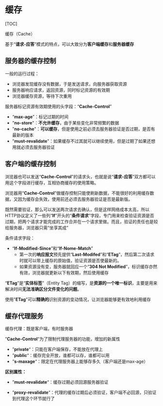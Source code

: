 # 缓存

[TOC]

缓存（Cache）

基于“**请求-应答**”模式的特点，可以大致分为**客户端缓存**和**服务器缓存**

## 服务器的缓存控制

一般的运行过程：

- 浏览器发现缓存没有数据，于是发送请求，向服务器获取资源
- 服务器响应请求，返回资源，同时标记资源的有效期
- 浏览器缓存资源，等待下次重用

服务器标记资源有效期使用的头字段：“**Cache-Control**”

- “**max-age**”：标记过期的时间
- "**no-store**"：**不允许缓存**，由于某些变化非常频繁的数据
- "**no-cache**"：**可以缓存**，但是使用之前必须去服务器验证是否过期，是否有最新的版本
- "**must-revalidate**"：如果缓存不过其就可以继续使用，但是过期了如果还想用就必须去服务器验证

## 客户端的缓存控制

浏览器也可以发送“**Cache-Control**”的请求头，也就是说“**请求-应答**”双方都可以用这个字段进行缓存，互相协商缓存的使用策略。

浏览器用“**Cache-Control**”做缓存控制只能使刷新数据，不能很好的利用缓存数据，又因为缓存会失效，使用前还必须去服务器验证是否是最新版。

既然需要验证，那么可以发送两次请求去确认，但是这样网络成本太高，所以HTTP协议定义了一些列“**If**”开头的“**条件请求**”字段，专门用来检查验证资源是否过期，把两个请求才能完成的工作合并在一个请求里做。而且，验证的责任也是较给服务器，浏览器只需“坐享其成”

条件请求字段：

- “**If-Modified-Since**”和“**If-Nome-Match**”
  - 第一次的**响应报文**预先提供“**Last-Modifed**”和“**ETag**”，然后第二次请求时就可以带上缓存的原始值，验证资源是否使最新的。
  - 如果资源没有变，服务器就回应一个“**304 Not Modified**”，标识缓存亦然有效，浏览器就更新以下有效期，然后使用缓存

“**ETag**”是“**实体标签**”（Entity Tag）的缩写，是**资源的一个唯一标识**，主要是用来解决时间**无法准确区分文件变化的问题**。

使用"**ETag**"可以**精确的**识别资源的变动情况，让浏览器能够更有效地利用缓存

## 缓存代理服务

缓存代理：既是客户端，有时服务器

”**Cache-Control**“为了限制代理服务器的功能，增加的新属性

- ”**private**“：只能在客户端保存，不能放在代理上
- ”**public**“：缓存完全开放，谁都可以存，谁都可以用
- ”**s-maxage**“：限定在代理服务器上能够存多久（客户端还是max-age）

**区别属性：**

- ”**must-revalidate**“：缓存过期必须回源服务器验证

- ”**proxy-revalidate**“：代理的缓存过期后必须验证，客户端不必回源，只验证到代理这个环节就行了

  

